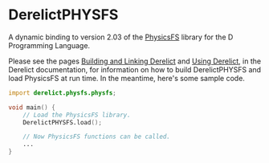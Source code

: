 DerelictPHYSFS
==============

A dynamic binding to version 2.03 of the [PhysicsFS][1] library for the D Programming Language.

Please see the pages [Building and Linking Derelict][2] and [Using Derelict][3], in the Derelict documentation, for information on how to build DerelictPHYSFS and load PhysicsFS at run time. In the meantime, here's some sample code.

```D
import derelict.physfs.physfs;

void main() {
    // Load the PhysicsFS library.
    DerelictPHYSFS.load();

    // Now PhysicsFS functions can be called.
    ...
}
```

[1]: http://icculus.org/physfs/
[2]: http://derelictorg.github.io/compiling.html
[3]: http://derelictorg.github.io/using.html